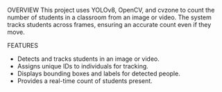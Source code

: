 OVERVIEW 
This project uses YOLOv8, OpenCV, and cvzone to count the number of students in a classroom from an image or video. The system tracks students across frames, ensuring an accurate count even if they move.  

FEATURES 
- Detects and tracks students in an image or video.  
- Assigns unique IDs to individuals for tracking.  
- Displays bounding boxes and labels for detected people.  
- Provides a real-time count of students present.  
